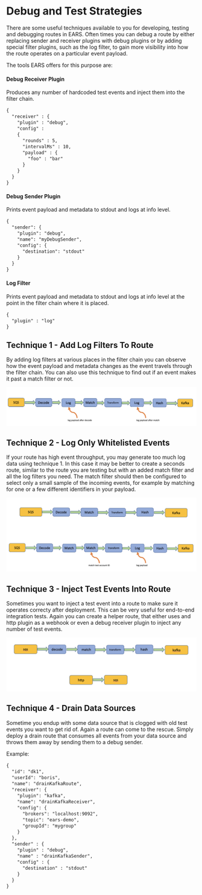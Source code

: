 # Debug and Test Strategies

There are some useful techniques available to you for developing, testing and debugging routes in EARS.
Often times you can debug a route by either replacing sender and receiver plugins with debug plugins or
by adding special filter plugins, such as the log filter, to gain more visibility into how the route
operates on a particular event payload.

The tools EARS offers for this purpose are:

#### Debug Receiver Plugin 

Produces any number of hardcoded test events and inject them into the filter chain.

```
{
  "receiver" : {
    "plugin" : "debug",
    "config" :
    {
      "rounds" : 5,
      "intervalMs" : 10,
      "payload" : {
        "foo" : "bar"
      }
    }
  }
}
```

#### Debug Sender Plugin 

Prints event payload and metadata to stdout and logs at info level.

```
{
  "sender": {
    "plugin": "debug",
    "name": "myDebugSender",
    "config": {
      "destination": "stdout"
    }
  }
}
```

#### Log Filter

Prints event payload and metadata to stdout and logs at info level at the point in the filter chain where it is placed.

```
{
  "plugin" : "log"
}
```

## Technique 1 - Add Log Filters To Route

By adding log filters at various places in the filter chain you can observe how the event payload and 
metadata changes as the event travels through the filter chain. You can also use this technique to find out
if an event makes it past a match filter or not.

![image route](img/debug1.png)

## Technique 2 - Log Only Whitelisted Events

If your route has high event throughput, you may generate too much log data using technique 1. In this case
it may be better to create a seconds route, similar to the route you are testing but with an added match filter
and all the log filters you need. The match filter should then be configured to select only a small sample of
the incoming events, for example by matching for one or a few different identifiers in your payload.

![image route](img/debug2.png)

## Technique 3 - Inject Test Events Into Route

Sometimes you want to inject a test event into a route to make sure it operates correcty after deployment. This 
can be very useful for end-to-end integration tests. Again you can create a helper route, that either uses and 
http plugin as a webhook or even a debug receiver plugin to inject any number of test events.

![image route](img/debug3.png)

## Technique 4 - Drain Data Sources

Sometime you endup with some data source that is clogged with old test events you want to get rid of. Again a route
can come to the rescue. Simply deploy a drain route that consumes all events from your data source and throws them
away by sending them to a debug sender.

Example:

```
{
  "id": "dk1",
  "userId": "boris",
  "name": "drainKafkaRoute",
  "receiver": {
    "plugin": "kafka",
    "name": "drainKafkaReceiver",
    "config": {
      "brokers": "localhost:9092",
      "topic": "ears-demo",
      "groupId": "mygroup"
    }
  },
  "sender" : {
    "plugin" : "debug",
    "name" : "drainKafkaSender",
    "config" : {
      "destination" : "stdout"
    }
  }
}
```



